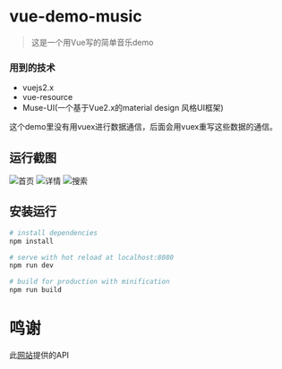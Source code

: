 # vue-demo-music

> 这是一个用Vue写的简单音乐demo


### 用到的技术
- vuejs2.x
- vue-resource
- Muse-UI(一个基于Vue2.x的material design 风格UI框架)

这个demo里没有用vuex进行数据通信，后面会用vuex重写这些数据的通信。

## 运行截图

![首页](https://github.com/javaSwing/vue-demo-music/raw/master/screenshots/home.png)
![详情](https://github.com/javaSwing/vue-demo-music/raw/master/screenshots/detail.png)
![搜索](https://github.com/javaSwing/vue-demo-music/raw/master/screenshots/search.png)


## 安装运行

``` bash
# install dependencies
npm install

# serve with hot reload at localhost:8080
npm run dev

# build for production with minification
npm run build

```
# 鸣谢

此[网站](https://api.imjad.cn/)提供的API



